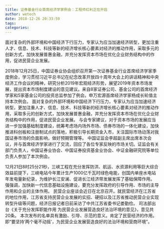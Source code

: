 ```yaml
---
title: 证券基金行业首席经济学家例会：工程师红利正在开启
author: wetech
date: 2018-12-26 20:33:59
tags: 
categories: 
---
```

面对复杂的外部环境和中国经济下行压力，专家认为应当加速经济转型，更加注重人才、信息、技术、科技等新的经济增长核心要素对经济的推动作用，采取多元的创新方式，加快发展普惠金融，并充分发挥资本市场在优化企业财务结构中的作用，促进民营企业发展。
<!-- more -->
2018年12月25日，中国证券业协会组织召开第一次证券基金行业首席经济学家季度例会，学习贯彻习近平总书记在纪念改革开放四十周年大会上的讲话精神和中央经济工作会议的精神，研究分析2019年宏观经济形势，展望2019年资本市场发展，提出资本市场制度建设的意见建议。来自8家证券公司、基金公司的首席经济学家和5家基金公司的投资总监参加了例会。申万宏源首席经济学家杨成长轮值主持本次例会。
面对复杂的外部环境和中国经济下行压力，专家认为应当加速经济转型，更加注重人才、信息、技术、科技等新的经济增长核心要素对经济的推动作用，采取多元的创新方式，加快发展普惠金融，并充分发挥资本市场在优化企业财务结构中的作用，促进民营企业发展。
与会专家建议，对于资本市场的发展应当进一步加强基础制度建设，统筹考虑场内场外市场、债券市场的一体化建设，加快推进科创板和注册制试点的落地，积极引导长期资金入市，关注国际市场动荡对我国证券市场的负面影响，做好预期管理等。
中国证监会李超副主席出席本次会议，并与首席经济学家进行了交流，回应了各位专家反映的市场关切。证监会有关部门负责人，中国证券业协会、中国证券投资基金业协会、中证金融研究院等单位负责人参加了本次例会。
 
 
12月21日8时25分21秒，三峡工程在充分发挥防洪、航运、水资源利用等巨大综合效益前提下，三峡电站今年累计生产1000亿千瓦时绿色电能，创国内单座水电站年发电量新纪录，为维护长江安澜、促进长江经济带发展发挥了基础保障作用。
强强调，加快新一代信息基础设施建设，要充分发挥政府的引导作用、市场的主导作用和企业的主体作用。
民营企业座谈会近日在北京召开。就民营经济在江苏省的地位作用，江苏省支持民营企业发展的实招、硬招以及江苏省推动民营企业实现转型升级等问题，经济日报记者日前采访了中共江苏省委书记娄勤俭。
司法部出台《关于充分发挥职能作用 为民营企业发展营造良好法治环境的意见》，意见共20条。
本次发布的名单具有激励、引导、示范的意义。肯定了民营经济的作用。即“要坚持‘两个毫不动摇’，为民营企业发展营造良好的法治环境和营商环境”。
